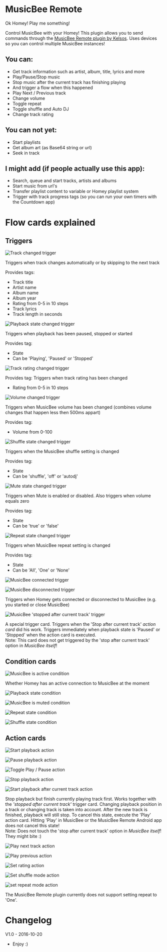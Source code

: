 # MusicBee Remote
Ok Homey! Play me something!

Control MusicBee with your Homey! This plugin allows you to send commands through the [MusicBee Remote plugin by Kelsos](http://kelsos.net/musicbeeremote/). Uses devices so you can control multiple MusicBee instances!

## You can:
* Get track information such as artist, album, title, lyrics and more
* Play/Pause/Stop music
* Stop music after the current track has finishing playing
 * And trigger a flow when this happened
* Play Next / Previous track
* Change volume
* Toggle repeat
* Toggle shuffle and Auto DJ
* Change track rating

## You can not yet:
* Start playlists
* Get album art (as Base64 string or url)
* Seek in track

## I might add (if people actually use this app):
* Search, queue and start tracks, artists and albums
* Start music from url's
* Transfer playlist content to variable or Homey playlist system
* Trigger with track progress tags (so you can run your own timers with the Countdown app)


# Flow cards explained
## Triggers
![Track changed trigger](readme/trigger-track_changed.png)

Triggers when track changes automatically or by skipping to the next track

Provides tags:
* Track title
* Artist name
* Album name
* Album year
* Rating from 0-5 in 10 steps
* Track lyrics
* Track length in seconds


![Playback state changed trigger](readme/trigger-state_changed.png)

Triggers when playback has been paused, stopped or started

Provides tag:
* State
 * Can be 'Playing', 'Paused' or 'Stopped'

![Track rating changed trigger](readme/trigger-rating_changed.png)

Provides tag:
Triggers when track rating has been changed
* Rating from 0-5 in 10 steps

![Volume changed trigger](readme/trigger-volume_changed.png)

Triggers when MusicBee volume has been changed (combines volume changes that happen less then 500ms appart)

Provides tag:
* Volume from 0-100

![Shuffle state changed trigger](readme/trigger-shuffle_changed.png)

Triggers when the MusicBee shuffle setting is changed

Provides tag:
* State
 * Can be 'shuffle', 'off' or 'autodj'

![Mute state changed trigger](readme/trigger-mute_changed.png)

Triggers when Mute is enabled or disabled. Also triggers when volume equals zero

Provides tag:
* State
 * Can be 'true' or 'false'

![Repeat state changed trigger](readme/trigger-repeat_changed.png)

Triggers when MusicBee repeat setting is changed

Provides tag:
* State
 * Can be 'All', 'One' or 'None'

![MusicBee connected trigger](readme/trigger-connected.png)

![MusicBee disconnected trigger](readme/trigger-disconnected.png)

Triggers when Homey gets connected or disconnected to MusicBee (e.g. you started or close MusicBee)

![MusicBee 'stopped after current track' trigger](readme/trigger-stopped_after_current.png)

A special trigger card.
Triggers when the 'Stop after current track' *action card* did his work. Triggers immediately when playback state is 'Paused' or 'Stopped' when the action card is executed.<br>
Note: This card does not get triggered by the 'stop after current track' option in *MusicBee itself*!


## Condition cards

![MusicBee is active condition](readme/condition-active.png)

Whether Homey has an active connection to MusicBee at the moment

![Playback state condition](readme/condition-playing.png)

![MusicBee is muted condition](readme/condition-muted.png)

![Repeat state condition](readme/condition-repeat.png)

![Shuffle state condition](readme/condition-shuffle.png)

## Action cards

![Start playback action](readme/action-play.png)

![Pause playback action](readme/action-pause.png)

![Toggle Play / Pause action](readme/action-play_pause.png)

![Stop playback action](readme/action-stop.png)

![Start playback after current track action](readme/action-stop_finish.png)

Stop playback but finish currently playing track first. Works together with the *'stopped after current track'* trigger card.
Changing playback position in a track or changing track is taken into account. After the new track is finished, playback will still stop.
To cancel this state, execute the 'Play' action card. Hitting 'Play' in MusicBee or the MusicBee Remote Android app does not cancel this state!<br>
Note: Does not touch the 'stop after current track' option in *MusicBee itself*! They might bite :)

![Play next track action](readme/action-next.png)

![Play previous action](readme/action-previous.png)

![Set rating action](readme/action-set_rating.png)

![Set shuffle mode action](readme/action-set_shuffle.png)

![set repeat mode action](readme/action-set_repeat.png)

The MusicBee Remote plugin currently does not support setting repeat to 'One'.

# Changelog

V1.0 - 2016-10-20
* Enjoy :)

















